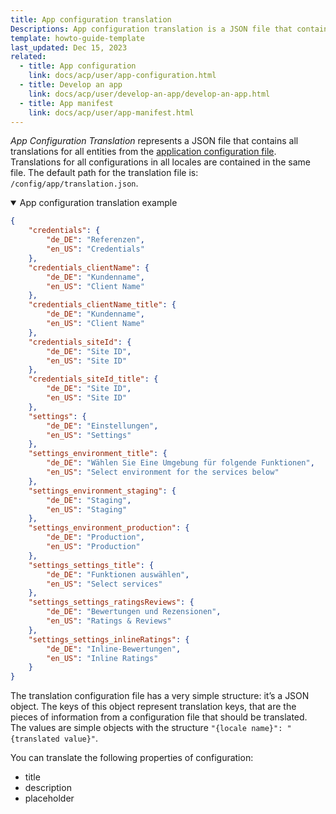 ```yaml
---
title: App configuration translation
Descriptions: App configuration translation is a JSON file that contains all translations for all entities from the application configuration file.
template: howto-guide-template
last_updated: Dec 15, 2023
related:
  - title: App configuration
    link: docs/acp/user/app-configuration.html
  - title: Develop an app
    link: docs/acp/user/develop-an-app/develop-an-app.html
  - title: App manifest
    link: docs/acp/user/app-manifest.html
---
```


*App Configuration Translation* represents a JSON file that contains all translations for all entities from the [application configuration file](/docs/acp/user/app-configuration.html).
Translations for all configurations in all locales are contained in the same file. The default path for the translation file is: `/config/app/translation.json`.

<details open>
<summary>App configuration translation example</summary>

```json
{
    "credentials": {
        "de_DE": "Referenzen",
        "en_US": "Credentials"
    },
    "credentials_clientName": {
        "de_DE": "Kundenname",
        "en_US": "Client Name"
    },
    "credentials_clientName_title": {
        "de_DE": "Kundenname",
        "en_US": "Client Name"
    },
    "credentials_siteId": {
        "de_DE": "Site ID",
        "en_US": "Site ID"
    },
    "credentials_siteId_title": {
        "de_DE": "Site ID",
        "en_US": "Site ID"
    },
    "settings": {
        "de_DE": "Einstellungen",
        "en_US": "Settings"
    },
    "settings_environment_title": {
        "de_DE": "Wählen Sie Eine Umgebung für folgende Funktionen",
        "en_US": "Select environment for the services below"
    },
    "settings_environment_staging": {
        "de_DE": "Staging",
        "en_US": "Staging"
    },
    "settings_environment_production": {
        "de_DE": "Production",
        "en_US": "Production"
    },
    "settings_settings_title": {
        "de_DE": "Funktionen auswählen",
        "en_US": "Select services"
    },
    "settings_settings_ratingsReviews": {
        "de_DE": "Bewertungen und Rezensionen",
        "en_US": "Ratings & Reviews"
    },
    "settings_settings_inlineRatings": {
        "de_DE": "Inline-Bewertungen",
        "en_US": "Inline Ratings"
    }
}

```
</details>

The translation configuration file has a very simple structure: it’s a JSON object. The keys of this object represent translation keys, that are the pieces of information from a configuration file that should be translated. The values are simple objects with the structure `"{locale name}": "{translated value}"`.

You can translate the following properties of configuration:

- title
- description
- placeholder